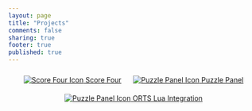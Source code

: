 ```yaml
---
layout: page
title: "Projects"
comments: false
sharing: true
footer: true
published: true
---
```

<div id="projectsdiv" style="text-align: center;">

<div style="display: inline-block; margin: 10px;">
<a class="projectslink" title="Score Four" href="/projects/score-four" title="Score Four">
<img src="/images/scorefourIcon.png" alt="Score Four Icon" />
Score Four</a>
</div>

<div style="display: inline-block; margin: 10px;">
<a class="projectslink" title="Puzzle Panel" href="/projects/puzzle-panel" title="Puzzle Panel">
<img src="/images/ppIcon.png" alt="Puzzle Panel Icon" />
Puzzle Panel</a>
</div>

<div style="display: inline-block; margin: 10px;">
<a class="projectslink" title="Puzzle Panel" href="/projects/orts" title="ORTS UI Customization with Lua">
<img src="/images/ortsIcon.png" alt="Puzzle Panel Icon" />
ORTS Lua Integration</a>
</div>

</div>
